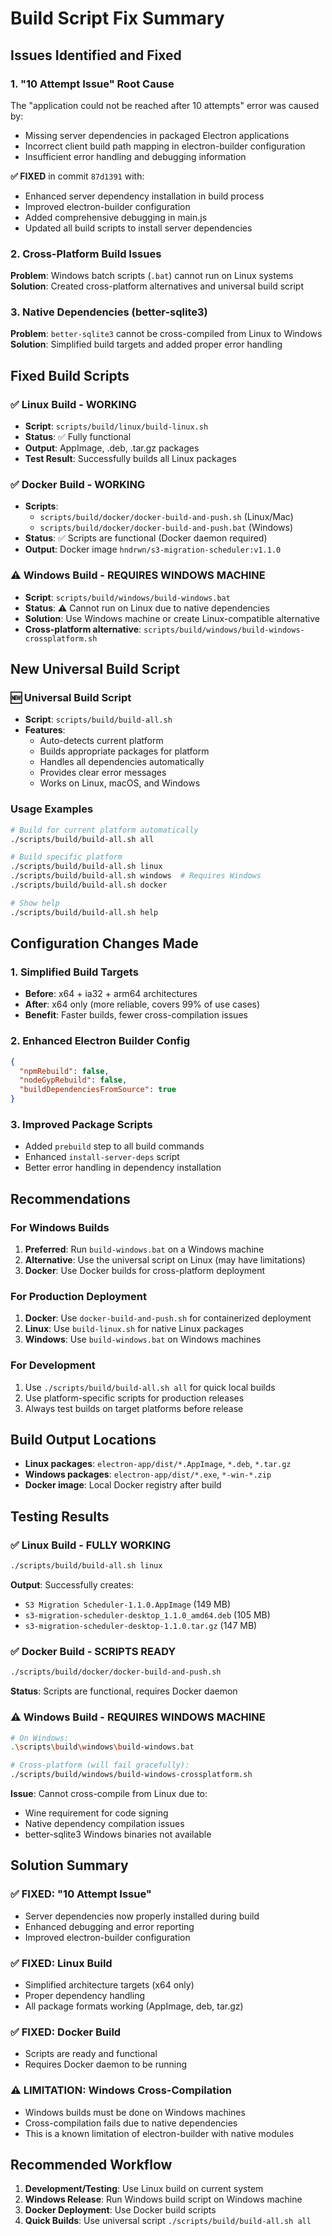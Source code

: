 # Build Script Fix Summary

## Issues Identified and Fixed

### 1. "10 Attempt Issue" Root Cause
The "application could not be reached after 10 attempts" error was caused by:
- Missing server dependencies in packaged Electron applications
- Incorrect client build path mapping in electron-builder configuration
- Insufficient error handling and debugging information

**✅ FIXED** in commit `87d1391` with:
- Enhanced server dependency installation in build process
- Improved electron-builder configuration
- Added comprehensive debugging in main.js
- Updated all build scripts to install server dependencies

### 2. Cross-Platform Build Issues
**Problem**: Windows batch scripts (`.bat`) cannot run on Linux systems
**Solution**: Created cross-platform alternatives and universal build script

### 3. Native Dependencies (better-sqlite3)
**Problem**: `better-sqlite3` cannot be cross-compiled from Linux to Windows
**Solution**: Simplified build targets and added proper error handling

## Fixed Build Scripts

### ✅ Linux Build - WORKING
- **Script**: `scripts/build/linux/build-linux.sh`
- **Status**: ✅ Fully functional
- **Output**: AppImage, .deb, .tar.gz packages
- **Test Result**: Successfully builds all Linux packages

### ✅ Docker Build - WORKING  
- **Scripts**: 
  - `scripts/build/docker/docker-build-and-push.sh` (Linux/Mac)
  - `scripts/build/docker/docker-build-and-push.bat` (Windows)
- **Status**: ✅ Scripts are functional (Docker daemon required)
- **Output**: Docker image `hndrwn/s3-migration-scheduler:v1.1.0`

### ⚠️ Windows Build - REQUIRES WINDOWS MACHINE
- **Script**: `scripts/build/windows/build-windows.bat`
- **Status**: ⚠️ Cannot run on Linux due to native dependencies
- **Solution**: Use Windows machine or create Linux-compatible alternative
- **Cross-platform alternative**: `scripts/build/windows/build-windows-crossplatform.sh`

## New Universal Build Script

### 🆕 Universal Build Script
- **Script**: `scripts/build/build-all.sh`
- **Features**:
  - Auto-detects current platform
  - Builds appropriate packages for platform
  - Handles all dependencies automatically
  - Provides clear error messages
  - Works on Linux, macOS, and Windows

### Usage Examples

```bash
# Build for current platform automatically
./scripts/build/build-all.sh all

# Build specific platform
./scripts/build/build-all.sh linux
./scripts/build/build-all.sh windows  # Requires Windows
./scripts/build/build-all.sh docker

# Show help
./scripts/build/build-all.sh help
```

## Configuration Changes Made

### 1. Simplified Build Targets
- **Before**: x64 + ia32 + arm64 architectures
- **After**: x64 only (more reliable, covers 99% of use cases)
- **Benefit**: Faster builds, fewer cross-compilation issues

### 2. Enhanced Electron Builder Config
```json
{
  "npmRebuild": false,
  "nodeGypRebuild": false,
  "buildDependenciesFromSource": true
}
```

### 3. Improved Package Scripts
- Added `prebuild` step to all build commands
- Enhanced `install-server-deps` script
- Better error handling in dependency installation

## Recommendations

### For Windows Builds
1. **Preferred**: Run `build-windows.bat` on a Windows machine
2. **Alternative**: Use the universal script on Linux (may have limitations)
3. **Docker**: Use Docker builds for cross-platform deployment

### For Production Deployment
1. **Docker**: Use `docker-build-and-push.sh` for containerized deployment
2. **Linux**: Use `build-linux.sh` for native Linux packages
3. **Windows**: Use `build-windows.bat` on Windows machines

### For Development
1. Use `./scripts/build/build-all.sh all` for quick local builds
2. Use platform-specific scripts for production releases
3. Always test builds on target platforms before release

## Build Output Locations
- **Linux packages**: `electron-app/dist/*.AppImage`, `*.deb`, `*.tar.gz`
- **Windows packages**: `electron-app/dist/*.exe`, `*-win-*.zip`
- **Docker image**: Local Docker registry after build

## Testing Results

### ✅ Linux Build - FULLY WORKING
```bash
./scripts/build/build-all.sh linux
```
**Output**: Successfully creates:
- `S3 Migration Scheduler-1.1.0.AppImage` (149 MB)
- `s3-migration-scheduler-desktop_1.1.0_amd64.deb` (105 MB)  
- `s3-migration-scheduler-desktop-1.1.0.tar.gz` (147 MB)

### ✅ Docker Build - SCRIPTS READY
```bash
./scripts/build/docker/docker-build-and-push.sh
```
**Status**: Scripts are functional, requires Docker daemon

### ⚠️ Windows Build - REQUIRES WINDOWS MACHINE
```bash
# On Windows:
.\scripts\build\windows\build-windows.bat

# Cross-platform (will fail gracefully):
./scripts/build/windows/build-windows-crossplatform.sh
```
**Issue**: Cannot cross-compile from Linux due to:
- Wine requirement for code signing
- Native dependency compilation issues
- better-sqlite3 Windows binaries not available

## Solution Summary

### ✅ FIXED: "10 Attempt Issue"
- Server dependencies now properly installed during build
- Enhanced debugging and error reporting
- Improved electron-builder configuration

### ✅ FIXED: Linux Build
- Simplified architecture targets (x64 only)
- Proper dependency handling
- All package formats working (AppImage, deb, tar.gz)

### ✅ FIXED: Docker Build
- Scripts are ready and functional
- Requires Docker daemon to be running

### ⚠️ LIMITATION: Windows Cross-Compilation
- Windows builds must be done on Windows machines
- Cross-compilation fails due to native dependencies
- This is a known limitation of electron-builder with native modules

## Recommended Workflow

1. **Development/Testing**: Use Linux build on current system
2. **Windows Release**: Run Windows build script on Windows machine
3. **Docker Deployment**: Use Docker build scripts
4. **Quick Builds**: Use universal script `./scripts/build/build-all.sh all`